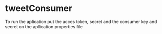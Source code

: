 # tweetConsumer

To run the aplication put the acces token, secret and the consumer key and secret on the apllication properties file
